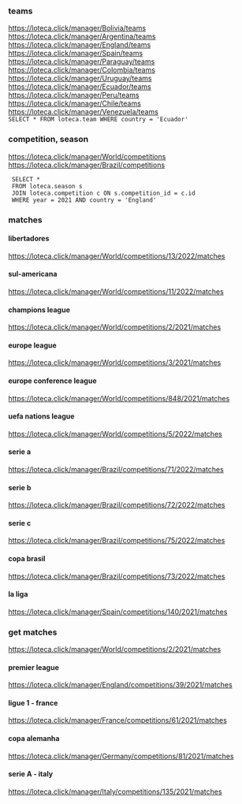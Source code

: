### teams
https://loteca.click/manager/Bolivia/teams
https://loteca.click/manager/Argentina/teams
https://loteca.click/manager/England/teams
https://loteca.click/manager/Spain/teams
https://loteca.click/manager/Paraguay/teams
https://loteca.click/manager/Colombia/teams
https://loteca.click/manager/Uruguay/teams
https://loteca.click/manager/Ecuador/teams
https://loteca.click/manager/Peru/teams
https://loteca.click/manager/Chile/teams
https://loteca.click/manager/Venezuela/teams<br>
`SELECT * FROM loteca.team WHERE country = 'Ecuador'`

### competition, season
https://loteca.click/manager/World/competitions
https://loteca.click/manager/Brazil/competitions<br>
```
 SELECT * 
 FROM loteca.season s
 JOIN loteca.competition c ON s.competition_id = c.id
 WHERE year = 2021 AND country = 'England'
 ```

### matches
#### libertadores
https://loteca.click/manager/World/competitions/13/2022/matches

#### sul-americana
https://loteca.click/manager/World/competitions/11/2022/matches

#### champions league
https://loteca.click/manager/World/competitions/2/2021/matches

#### europe league
https://loteca.click/manager/World/competitions/3/2021/matches

#### europe conference league
https://loteca.click/manager/World/competitions/848/2021/matches

#### uefa nations league
https://loteca.click/manager/World/competitions/5/2022/matches

#### serie a
https://loteca.click/manager/Brazil/competitions/71/2022/matches

#### serie b
https://loteca.click/manager/Brazil/competitions/72/2022/matches

#### serie c
https://loteca.click/manager/Brazil/competitions/75/2022/matches

#### copa brasil
https://loteca.click/manager/Brazil/competitions/73/2022/matches

#### la liga
https://loteca.click/manager/Spain/competitions/140/2021/matches

### get matches
https://loteca.click/manager/World/competitions/2/2021/matches

#### premier league
https://loteca.click/manager/England/competitions/39/2021/matches

#### ligue 1 - france
https://loteca.click/manager/France/competitions/61/2021/matches

#### copa alemanha
https://loteca.click/manager/Germany/competitions/81/2021/matches

#### serie A - italy
https://loteca.click/manager/Italy/competitions/135/2021/matches


